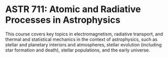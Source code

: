 # ASTR 711: Atomic and Radiative Processes in Astrophysics

This course covers key topics in electromagnetism, radiative transport, and thermal and statistical mechanics in the context of astrophysics, such as stellar and planetary interiors and atmospheres, stellar evolution (including star formation and death), stellar populations, and the early universe.